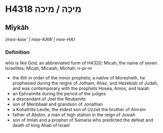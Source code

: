 # H4318 מִיכָה / מיכה

## Mîykâh

_(mee-kaw' | mee-KAW | mee-HA)_

### Definition

who is like God; an abbreviated form of H4320; Micah, the name of seven Israelites; Micah, Micaiah, Michah; n-pr-m

- the 6th in order of the minor prophets; a native of Moresheth, he prophesied during the reigns of Jotham, Ahaz, and Hezekiah of Judah, and was contemporary with the prophets Hosea, Amos, and Isaiah
- an Ephraimite during the period of the judges
- a descendant of Joel the Reubenite
- son of Meribbaal and grandson of Jonathan
- a Kohathite Levite, the eldest son of Uzziel the brother of Amram
- father of Abdon, a man of high station in the reign of Josiah
- son of Imlah and a prophet of Samaria who predicted the defeat and death of king Ahab of Israel

